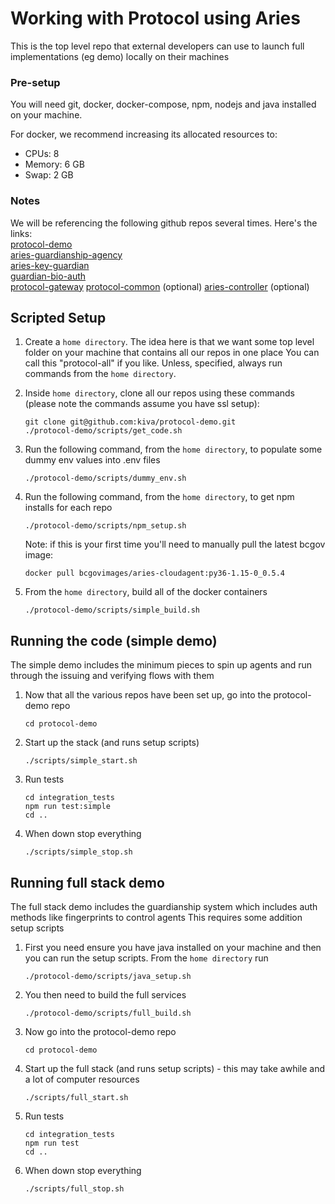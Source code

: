 # Working with Protocol using Aries

This is the top level repo that external developers can use to launch full implementations (eg demo) locally on their machines

### Pre-setup
You will need git, docker, docker-compose, npm, nodejs and java installed on your machine.

For docker, we recommend increasing its allocated resources to:
- CPUs: 8
- Memory: 6 GB
- Swap: 2 GB

### Notes
We will be referencing the following github repos several times.  Here's the links:  
[protocol-demo](https://github.com/kiva/protocol-demo)  
[aries-guardianship-agency](https://github.com/kiva/aries-guardianship-agency)  
[aries-key-guardian](https://github.com/kiva/aries-key-guardian.git)  
[guardian-bio-auth](https://github.com/kiva/guardian-bio-auth.git)  
[protocol-gateway](https://github.com/kiva/protocol-gateway.git)
[protocol-common](https://github.com/kiva/protocol-common.git) (optional)
[aries-controller](https://github.com/kiva/aries-controller) (optional)

## Scripted Setup
1. Create a `home directory`.  The idea here is that we want some top level folder on your machine that contains all our repos in one place
You can call this "protocol-all" if you like.  Unless, specified, always run commands from the `home directory`.

2. Inside `home directory`, clone all our repos using these commands (please note the commands assume you have ssl setup):
    ```
    git clone git@github.com:kiva/protocol-demo.git
    ./protocol-demo/scripts/get_code.sh
    ```

3. Run the following command, from the `home directory`, to populate some dummy env values into .env files
    ```
    ./protocol-demo/scripts/dummy_env.sh
    ```

4. Run the following command, from the `home directory`, to get npm installs for each repo
    ```
    ./protocol-demo/scripts/npm_setup.sh
    ```
    Note: if this is your first time you'll need to manually pull the latest bcgov image:
    ```
    docker pull bcgovimages/aries-cloudagent:py36-1.15-0_0.5.4
    ```

5. From the `home directory`, build all of the docker containers
    ```
    ./protocol-demo/scripts/simple_build.sh
    ```

## Running the code (simple demo)
The simple demo includes the minimum pieces to spin up agents and run through the issuing and verifying flows with them 
1. Now that all the various repos have been set up, go into the protocol-demo repo
   ```
   cd protocol-demo
   ```
2. Start up the stack (and runs setup scripts)
   ```
   ./scripts/simple_start.sh
   ```
3. Run tests
   ```
   cd integration_tests
   npm run test:simple
   cd ..
   ```
4. When down stop everything
   ```
   ./scripts/simple_stop.sh
   ```

## Running full stack demo
The full stack demo includes the guardianship system which includes auth methods like fingerprints to control agents
This requires some addition setup scripts
1. First you need ensure you have java installed on your machine and then you can run the setup scripts. From the `home directory` run
   ```
   ./protocol-demo/scripts/java_setup.sh
   ```
2. You then need to build the full services
   ```
   ./protocol-demo/scripts/full_build.sh
   ```
3. Now go into the protocol-demo repo
   ```
   cd protocol-demo
   ```
4. Start up the full stack (and runs setup scripts) - this may take awhile and a lot of computer resources
   ```
   ./scripts/full_start.sh
   ```
5. Run tests
   ```
   cd integration_tests
   npm run test
   cd ..
   ```
6. When down stop everything
   ```
   ./scripts/full_stop.sh
   ```
